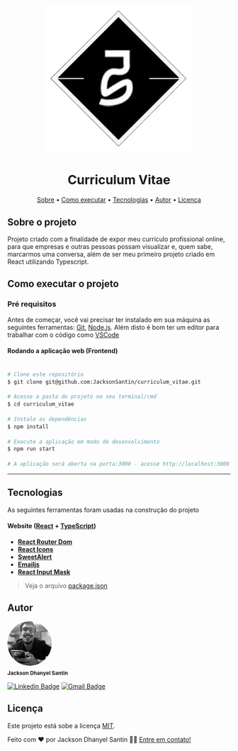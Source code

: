 <h1 align="center">
  <img alt="Logo JDS" src="./src/images/logo.png">
</h1>

<h1 align="center">
  Curriculum Vitae
</h1>

<p align="center">
  <a href="#sobre-o-projeto">Sobre</a> •
  <a href="#como-executar-o-projeto">Como executar</a> •
  <a href="#tecnologias">Tecnologias</a> •
  <a href="#autor">Autor</a> •
  <a href="#licença">Licença</a>
</p>

## Sobre o projeto

Projeto criado com a finalidade de expor meu currículo profissional online, para que empresas e outras pessoas possam visualizar e, quem sabe, marcarmos uma conversa, além de ser meu primeiro projeto criado em React utilizando Typescript.

## Como executar o projeto

### Pré requisitos

Antes de começar, você vai precisar ter instalado em sua máquina as seguintes ferramentas:
[Git](https://git-scm.com), [Node.js](https://nodejs.org/en/).
Além disto é bom ter um editor para trabalhar com o código como [VSCode](https://code.visualstudio.com/)

#### Rodando a aplicação web (Frontend)

```bash

# Clone este repositório
$ git clone git@github.com:JacksonSantin/curriculum_vitae.git

# Acesse a pasta do projeto no seu terminal/cmd
$ cd curriculum_vitae

# Instale as dependências
$ npm install 

# Execute a aplicação em modo de desenvolvimento
$ npm run start 

# A aplicação será aberta na porta:3000 - acesse http://localhost:3000

```

---

## Tecnologias

As seguintes ferramentas foram usadas na construção do projeto

#### **Website** ([React](https://reactjs.org/) + [TypeScript](https://www.typescriptlang.org/))

-   **[React Router Dom](https://github.com/ReactTraining/react-router/tree/master/packages/react-router-dom)**
-   **[React Icons](https://react-icons.github.io/react-icons/)**
-   **[SweetAlert](https://sweetalert.js.org/)**
-   **[Emailjs](http://emailjs.com/)**
-   **[React Input Mask](https://www.npmjs.com/package/react-text-mask)**

> Veja o arquivo [package.json](https://github.com/JacksonSantin/curriculum_vitae/blob/master/web/package.json)

## Autor

<img alt="JAckson Dhanyel Santin" src="./src/images/avatar.jpg" width="100px;" style="border-radius: 50%;" />
<br />
<sub><b>Jackson Dhanyel Santin</b></sub>
<br />

[![Linkedin Badge](https://img.shields.io/badge/-Jackson-blue?style=flat-square&logo=Linkedin&logoColor=white&link=https://www.linkedin.com/in/jackson-dhanyel-santin/)](https://www.linkedin.com/in/jackson-dhanyel-santin/) 
[![Gmail Badge](https://img.shields.io/badge/-jackdhanyelsn@gmail.com-c14438?style=flat-square&logo=Gmail&logoColor=white&link=mailto:jackdhanyelsn@gmail.com)](mailto:jackdhanyelsn@gmail.com)

## Licença 

Este projeto está sobe a licença [MIT](./LICENSE).

Feito com ❤️ por Jackson Dhanyel Santin 👋🏽 [Entre em contato!](https://www.linkedin.com/in/jackson-dhanyel-santin/)
